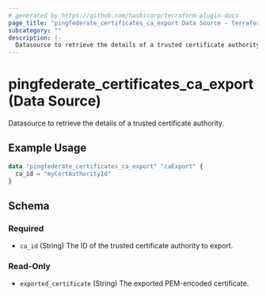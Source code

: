 ```yaml
---
# generated by https://github.com/hashicorp/terraform-plugin-docs
page_title: "pingfederate_certificates_ca_export Data Source - terraform-provider-pingfederate"
subcategory: ""
description: |-
  Datasource to retrieve the details of a trusted certificate authority.
---
```


# pingfederate_certificates_ca_export (Data Source)

Datasource to retrieve the details of a trusted certificate authority.

## Example Usage

```terraform
data "pingfederate_certificates_ca_export" "caExport" {
  ca_id = "myCertAuthorityId"
}
```

<!-- schema generated by tfplugindocs -->
## Schema

### Required

- `ca_id` (String) The ID of the trusted certificate authority to export.

### Read-Only

- `exported_certificate` (String) The exported PEM-encoded certificate.
